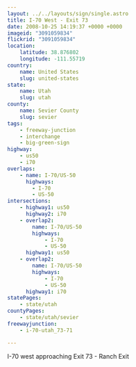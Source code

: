 ```yaml
---
layout: ../../layouts/sign/single.astro
title: I-70 West - Exit 73
date: 2008-10-25 14:19:37 +0000 +0000
imageid: "3091059834"
flickrid: "3091059834"
location:
    latitude: 38.876802
    longitude: -111.55719
country:
    name: United States
    slug: united-states
state:
    name: Utah
    slug: utah
county:
    name: Sevier County
    slug: sevier
tags:
    - freeway-junction
    - interchange
    - big-green-sign
highway:
    - us50
    - i70
overlaps:
    - name: I-70/US-50
      highways:
        - I-70
        - US-50
intersections:
    - highway1: us50
      highway2: i70
    - overlap2:
        name: I-70/US-50
        highways:
            - I-70
            - US-50
      highway1: us50
    - overlap2:
        name: I-70/US-50
        highways:
            - I-70
            - US-50
      highway1: i70
statePages:
    - state/utah
countyPages:
    - state/utah/sevier
freewayjunction:
    - i-70-utah_73-71

---
```

I-70 west approaching Exit 73 - Ranch Exit